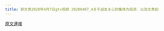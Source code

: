 ```yaml
---
title: 郭文贵2020年4月7日gtv视频 20200407_4关于战友关心的集体为投资．以及文贵如何看待，国内疫情大爆发的根本原因！
---
```


[原文連接](https://gnews.org/ThreadView/53478479)


